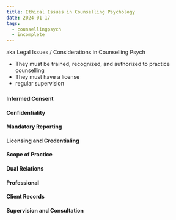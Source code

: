 ```yaml
---
title: Ethical Issues in Counselling Psychology
date: 2024-01-17
tags:
  - counsellingpsych
  - incomplete
---
```

aka Legal Issues / Considerations in Counselling Psych

- They must be trained, recognized, and authorized to practice counselling
- They must have a license
- regular supervision

### 
#### Informed Consent
#### Confidentiality
#### Mandatory Reporting
#### Licensing and Credentialing 
#### Scope of Practice
#### Dual Relations
#### Professional 
#### Client Records
#### Supervision and Consultation
